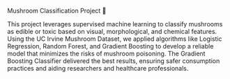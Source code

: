 Mushroom Classification Project  🍄

This project leverages supervised machine learning to classify mushrooms as edible or toxic based on visual, morphological, and chemical features. Using the UC Irvine Mushroom Dataset, we applied algorithms like Logistic Regression, Random Forest, and Gradient Boosting to develop a reliable model that minimizes the risks of mushroom poisoning. The Gradient Boosting Classifier delivered the best results, ensuring safer consumption practices and aiding researchers and healthcare professionals. 
